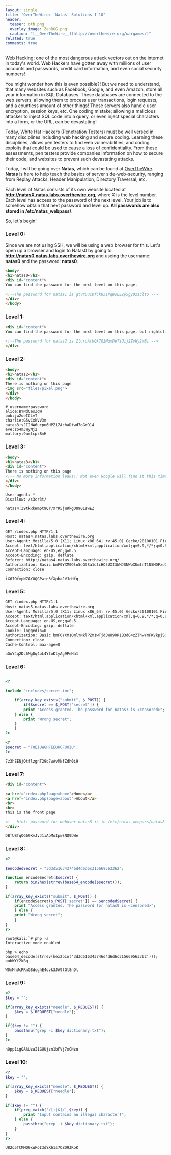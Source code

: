 ```yaml
---
layout: single
title: "OverTheWire: 'Natas' Solutions 1-10"
header:
  teaser: oth.png
  overlay_image: ZenBGG.png
  caption: "[__OverTheWire__](http://overthewire.org/wargames/)"
related: true
comments: true
---
```


Web Hacking; one of the most dangerous attack vectors out on the internet in today's world. Web Hackers have gotten away with millions of user accounts and passwords, credit card information, and even social security numbers! 

You might wonder how this is even possible?! But we need to understand, that many websites such as Facebook, Google, and even Amazon, store all your information in SQL Databases. These databases are connected to the web servers, allowing them to process user transactions, login requests, and a countless amount of other things! These servers also handle user encryption, session keys, etc. One coding mistake; allowing a malicious attacker to inject SQL code into a query, or even inject special characters into a form, or the URL, can be devastating!

Today, White Hat Hackers (Penetration Testers) must be well versed in many disciplines including web hacking and secure coding. Learning these disciplines, allows pen testers to find web vulnerabilities, and coding exploits that could be used to cause a loss of confidentiality. From these assessments, pen testers provide companies information on how to secure their code, and websites to prevent such devastating attacks.

Today, I will be going over __Natas__, which can be found at [OverTheWire]( http://overthewire.org/wargames/natas/). __Natas__ is here to help teach the basics of server side-web-security, ranging from Replay Attacks, Header Manipulation, Directory Traversal, etc.

Each level of Natas consists of its own website located at __http://natasX.natas.labs.overthewire.org__, where X is the level number. Each level has access to the password of the next level. Your job is to somehow obtain that next password and level up. __All passwords are also stored in /etc/natas_webpass/__.

So, let's begin!

### Level 0:
Since we are not using SSH, we will be using a web browser for this. Let's open up a browser and login to Natas0 by going to __http://natas0.natas.labs.overthewire.org__ and useing the username: __natas0__ and the password: __natas0__.

```html
<body>
<h1>natas0</h1>
<div id="content">
You can find the password for the next level on this page.

<!--The password for natas1 is gtVrDuiDfck831PqWsLEZy5gyDz1clto -->
</div>
</body>
```

### Level 1:

```html
<div id="content">
You can find the password for the next level on this page, but rightclicking has been blocked!

<!--The password for natas2 is ZluruAthQk7Q2MqmDeTiUij2ZvWy2mBi -->
</div>
```

### Level 2:

```html
<body>
<h1>natas2</h1>
<div id="content">
There is nothing on this page
<img src="files/pixel.png">
</div>
</body>
```

```
# username:password
alice:BYNdCesZqW
bob:jw2ueICLvT
charlie:G5vCxkVV3m
natas3:sJIJNW6ucpu6HPZ1ZAchaDtwd7oGrD14
eve:zo4mJWyNj2
mallory:9urtcpzBmH
```

### Level 3:

```html
<body>
<h1>natas3</h1>
<div id="content">
There is nothing on this page
<!-- No more information leaks!! Not even Google will find it this time... -->
</div>
</body>
```

```
User-agent: *
Disallow: /s3cr3t/
```

```
natas4:Z9tkRkWmpt9Qr7XrR5jWRkgOU901swEZ
```

### Level 4:

```html
GET /index.php HTTP/1.1
Host: natas4.natas.labs.overthewire.org
User-Agent: Mozilla/5.0 (X11; Linux x86_64; rv:45.0) Gecko/20100101 Firefox/45.0
Accept: text/html,application/xhtml+xml,application/xml;q=0.9,*/*;q=0.8
Accept-Language: en-US,en;q=0.5
Accept-Encoding: gzip, deflate
Referer: http://natas4.natas.labs.overthewire.org/
Authorization: Basic bmF0YXM0Olo5dGtSa1dtcHQ5UXI3WHJSNWpXUmtnT1U5MDFzd0Va
Connection: close
```

`iX6IOfmpN7AYOQGPwtn3fXpbaJVJcHfq`

### Level 5:

```html
GET /index.php HTTP/1.1
Host: natas5.natas.labs.overthewire.org
User-Agent: Mozilla/5.0 (X11; Linux x86_64; rv:45.0) Gecko/20100101 Firefox/45.0
Accept: text/html,application/xhtml+xml,application/xml;q=0.9,*/*;q=0.8
Accept-Language: en-US,en;q=0.5
Accept-Encoding: gzip, deflate
Cookie: loggedin=0
Authorization: Basic bmF0YXM1OmlYNklPZm1wTjdBWU9RR1B3dG4zZlhwYmFKVkpjSGZx
Connection: close
Cache-Control: max-age=0
```

`aGoY4q2Dc6MgDq4oL4YtoKtyAg9PeHa1`

### Level 6:

```php

<?

include "includes/secret.inc";

    if(array_key_exists("submit", $_POST)) {
        if($secret == $_POST['secret']) {
        print "Access granted. The password for natas7 is <censored>";
    } else {
        print "Wrong secret";
    }
    }
?>
```

```php
<?
$secret = "FOEIUWGHFEEUHOFUOIU";
?>
```

`7z3hEENjQtflzgnT29q7wAvMNfZdh0i9`


### Level 7:

```html
<div id="content">

<a href="index.php?page=home">Home</a>
<a href="index.php?page=about">About</a>
<br>
<br>
this is the front page

<!-- hint: password for webuser natas8 is in /etc/natas_webpass/natas8 -->
</div>
```

`DBfUBfqQG69KvJvJ1iAbMoIpwSNQ9bWe `

### Level 8:

```php
<?

$encodedSecret = "3d3d516343746d4d6d6c315669563362";

function encodeSecret($secret) {
    return bin2hex(strrev(base64_encode($secret)));
}

if(array_key_exists("submit", $_POST)) {
    if(encodeSecret($_POST['secret']) == $encodedSecret) {
    print "Access granted. The password for natas9 is <censored>";
    } else {
    print "Wrong secret";
    }
}
?>
```

```console
root@kali:`# php -a
Interactive mode enabled

php > echo base64_decode(strrev(hex2bin('3d3d516343746d4d6d6c315669563362')));
oubWYf2kBq
```

`W0mMhUcRRnG8dcghE4qvk3JA9lGt8nDl`

### Level 9:

```php
<?
$key = "";

if(array_key_exists("needle", $_REQUEST)) {
    $key = $_REQUEST["needle"];
}

if($key != "") {
    passthru("grep -i $key dictionary.txt");
}
?>
```

`nOpp1igQAkUzaI1GUUjzn1bFVj7xCNzu`

### Level 10:

```php
<?
$key = "";

if(array_key_exists("needle", $_REQUEST)) {
    $key = $_REQUEST["needle"];
}

if($key != "") {
    if(preg_match('/[;|&]/',$key)) {
        print "Input contains an illegal character!";
    } else {
        passthru("grep -i $key dictionary.txt");
    }
}
?>
```

`U82q5TCMMQ9xuFoI3dYX61s7OZD9JKoK`
